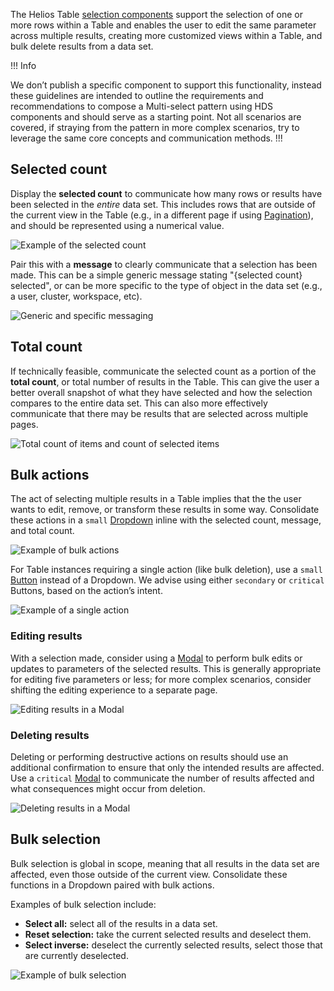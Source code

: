 The Helios Table [selection components](/components/table#multi-select) support the selection of one or more rows within a Table and enables the user to edit the same parameter across multiple results, creating more customized views within a Table, and bulk delete results from a data set.

!!! Info

We don’t publish a specific component to support this functionality, instead these guidelines are intended to outline the requirements and recommendations to compose a Multi-select pattern using HDS components and should serve as a starting point. Not all scenarios are covered, if straying from the pattern in more complex scenarios, try to leverage the same core concepts and communication methods.
!!!

## Selected count

Display the **selected count** to communicate how many rows or results have been selected in the _entire_ data set. This includes rows that are outside of the current view in the Table (e.g., in a different page if using [Pagination](/components/pagination)), and should be represented using a numerical value.

![Example of the selected count](/assets/patterns/table-multi-select/selected-count.png)

Pair this with a **message** to clearly communicate that a selection has been made. This can be a simple generic message stating "{selected count} selected", or can be more specific to the type of object in the data set (e.g., a user, cluster, workspace, etc).

![Generic and specific messaging](/assets/patterns/table-multi-select/types-of-messages.png)

## Total count

If technically feasible, communicate the selected count as a portion of the **total count**, or total number of results in the Table. This can give the user a better overall snapshot of what they have selected and how the selection compares to the entire data set. This can also more effectively communicate that there may be results that are selected across multiple pages.

![Total count of items and count of selected items](/assets/patterns/table-multi-select/total-count-selected-count.png)

## Bulk actions

The act of selecting multiple results in a Table implies that the the user wants to edit, remove, or transform these results in some way. Consolidate these actions in a `small` [Dropdown](/components/dropdown) inline with the selected count, message, and total count.

![Example of bulk actions](/assets/patterns/table-multi-select/bulk-actions.png)

For Table instances requiring a single action (like bulk deletion), use a `small` [Button](/components/button) instead of a Dropdown. We advise using either `secondary` or `critical` Buttons, based on the action’s intent.

![Example of a single action](/assets/patterns/table-multi-select/single-action.png)

### Editing results

With a selection made, consider using a [Modal](/components/modal) to perform bulk edits or updates to parameters of the selected results. This is generally appropriate for editing five parameters or less; for more complex scenarios, consider shifting the editing experience to a separate page.

![Editing results in a Modal](/assets/patterns/table-multi-select/multi-select-edit-modal.png)

### Deleting results

Deleting or performing destructive actions on results should use an additional confirmation to ensure that only the intended results are affected. Use a `critical` [Modal](/components/modal) to communicate the number of results affected and what consequences might occur from deletion.

![Deleting results in a Modal](/assets/patterns/table-multi-select/multi-select-delete-modal.png)

## Bulk selection

Bulk selection is global in scope, meaning that all results in the data set are affected, even those outside of the current view. Consolidate these functions in a Dropdown paired with bulk actions.

Examples of bulk selection include:

- **Select all:** select all of the results in a data set.
- **Reset selection:** take the current selected results and deselect them.
- **Select inverse:** deselect the currently selected results, select those that are currently deselected.

![Example of bulk selection](/assets/patterns/table-multi-select/bulk-selection.png)


